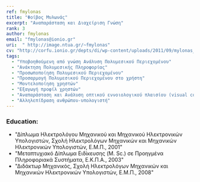 ```yaml
---
ref: fmylonas
title: "Φοίβος Μυλωνάς"
excerpt: "Αναπαράσταση και Διαχείριση Γνώση"
rank: 3
author: fmylonas
email: "fmylonas@ionio.gr"
uri:  "	http://image.ntua.gr/~fmylonas"
cv: "http://corfu.ionio.gr/depts/di/wp-content/uploads/2011/09/mylonas_cv_gr_2016.pdf"
tags:
  - "Υποβοηθούμενη από γνώση Ανάλυση Πολυμεσικού Περιεχομένου"
  - "Ανάκτηση Πολυμεσικής Πληροφορίας"
  - "Προσωποποίηση Πολυμεσικού Περιεχομένου"
  - "Προσαρμογή Πολυμεσικού Περιεχομένου στο χρήστη"
  - "Μοντελοποίηση χρηστών"
  - "Εξαγωγή προφίλ χρηστών"
  - "Αναπαράσταση και Ανάλυση οπτικού εννοιολογικού πλαισίου (visual context)"
  - "Αλληλεπίδραση ανθρώπου-υπολογιστή"
---
```


### Education:
  - "Δίπλωμα Ηλεκτρολόγου Μηχανικού και  Μηχανικού Ηλεκτρονικών Υπολογιστών, Σχολή Ηλεκτρολόγων Μηχανικών και Μηχανικών Ηλεκτρονικών Υπολογιστών, Ε.Μ.Π., 2001"
  - "Μεταπτυχιακό Δίπλωμα Ειδίκευσης (M. Sc.) σε Προηγμένα Πληροφοριακά Συστήματα, Ε.Κ.Π.Α., 2003"
  - "Διδάκτωρ Μηχανικός, Σχολή Ηλεκτρολόγων Μηχανικών και Μηχανικών Ηλεκτρονικών Υπολογιστών, Ε.Μ.Π., 2008"
